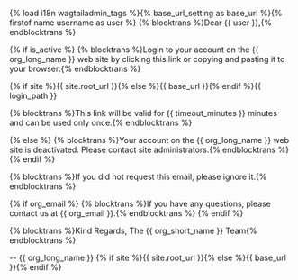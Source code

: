 {% load i18n wagtailadmin_tags %}{% base_url_setting as base_url %}{% firstof name username as user %}
{% blocktrans %}Dear {{ user }},{% endblocktrans %}

{% if is_active %}
{% blocktrans %}Login to your account on the {{ org_long_name }} web site by clicking this link or copying and pasting it to your browser:{% endblocktrans %}

{% if site %}{{ site.root_url }}{% else %}{{ base_url }}{% endif %}{{ login_path }}

{% blocktrans %}This link will be valid for {{ timeout_minutes }} minutes and can be used only once.{% endblocktrans %}

{% else %}
{% blocktrans %}Your account on the {{ org_long_name }} web site is deactivated. Please contact site administrators.{% endblocktrans %}
{% endif %}

{% blocktrans %}If you did not request this email, please ignore it.{% endblocktrans %}

{% if org_email %}
{% blocktrans %}If you have any questions, please contact us at {{ org_email }}.{% endblocktrans %}
{% endif %}

{% blocktrans %}Kind Regards,
The {{ org_short_name }} Team{% endblocktrans %}

--
{{ org_long_name }}
{% if site %}{{ site.root_url }}{% else %}{{ base_url }}{% endif %}
